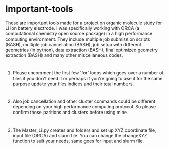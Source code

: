 # Important-tools
These are important tools made for a project on organic molecule study for Li Ion battery electrode. I was specifically working with ORCA (a computational chemistry open source package) in a high performance computing environment. They include multiple job submission scripts (BASH), multiple job cancellation (BASH), job setup with different geometries (in python), data extraction (BASH), final optimized geometry extraction (BASH) and many other miscellaneous codes.
#
1. Please uncomment the first few 'for' loops which goes over a number of files if you don't need it or perhaps if you're going to use it for the same purpose update your files indices and their total numbers. 
#
2. Also job cancellation and other cluster commands could be different depending on your high performance computing protocol. So please confirm those paritions and clusters before using mine.
#
3. The Master_Li.py creates and folders and set up XYZ coordinate file, input file (ORCA) and slurm file. You can change the changeXYZ function to suit your needs, same goes for input and slurm file.
